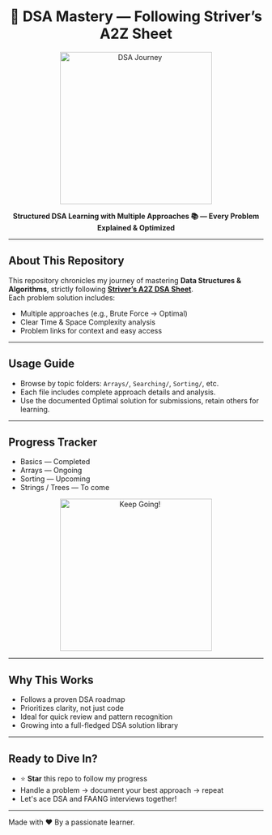 <h1 align="center">🚀 DSA Mastery — Following Striver’s A2Z Sheet</h1>

<p align="center">
  <img src="https://media.giphy.com/media/WoD6JZnwap6s8/giphy.gif" width="300" alt="DSA Journey"/>
</p>

<p align="center">
  <strong>Structured DSA Learning with Multiple Approaches 📚 — Every Problem Explained & Optimized</strong>
</p>

---

##  About This Repository

This repository chronicles my journey of mastering **Data Structures & Algorithms**, strictly following **[Striver’s A2Z DSA Sheet](https://takeuforward.org/strivers-a2z-dsa-course/strivers-a2z-dsa-course-sheet-2/)**.  
Each problem solution includes:

- Multiple approaches (e.g., Brute Force → Optimal)  
- Clear Time & Space Complexity analysis  
- Problem links for context and easy access

---

##  Usage Guide

- Browse by topic folders: `Arrays/`, `Searching/`, `Sorting/`, etc.  
- Each file includes complete approach details and analysis.  
- Use the documented Optimal solution for submissions, retain others for learning.

---

##  Progress Tracker

- Basics           —  Completed  
- Arrays           —  Ongoing  
- Sorting          —  Upcoming  
- Strings / Trees  —  To come

<p align="center">
  <img src="https://media.giphy.com/media/LmNwrBhejkK9EFP504/giphy.gif" width="300" alt="Keep Going!"/>
</p>

---

##  Why This Works

- Follows a proven DSA roadmap  
- Prioritizes clarity, not just code  
- Ideal for quick review and pattern recognition  
- Growing into a full-fledged DSA solution library

---

##  Ready to Dive In?

- ⭐ **Star** this repo to follow my progress  
- Handle a problem → document your best approach → repeat  
- Let's ace DSA and FAANG interviews together!  

---

Made with ❤️ By a passionate learner.
